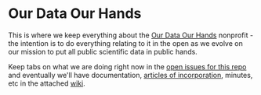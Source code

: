 # Our Data Our Hands
This is where we keep everything about the [Our Data Our Hands](https://ourdataourhands.org/) nonprofit - the intention is to do everything relating to it in the open as we evolve on our mission to put all public scientific data in public hands.

Keep tabs on what we are doing right now in the [open issues for this repo](https://github.com/ourdataourhands/non-profit/issues) and eventually we'll have documentation, [articles of incorporation](https://github.com/ourdataourhands/nonprofit/wiki/Articles-of-Incorporation), minutes, etc in the attached [wiki](https://github.com/ourdataourhands/nonprofit/wiki).

